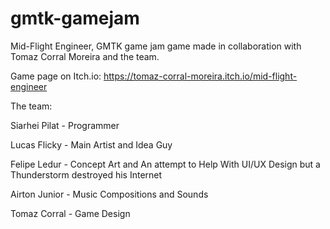 # gmtk-gamejam
Mid-Flight Engineer, GMTK game jam game made in collaboration with Tomaz Corral Moreira and the team.

Game page on Itch.io: https://tomaz-corral-moreira.itch.io/mid-flight-engineer

The team:

Siarhei Pilat - Programmer

Lucas Flicky - Main Artist and Idea Guy

Felipe Ledur - Concept Art and An attempt to Help With UI/UX Design but a Thunderstorm destroyed his Internet

Airton Junior - Music Compositions and Sounds

Tomaz Corral - Game Design
